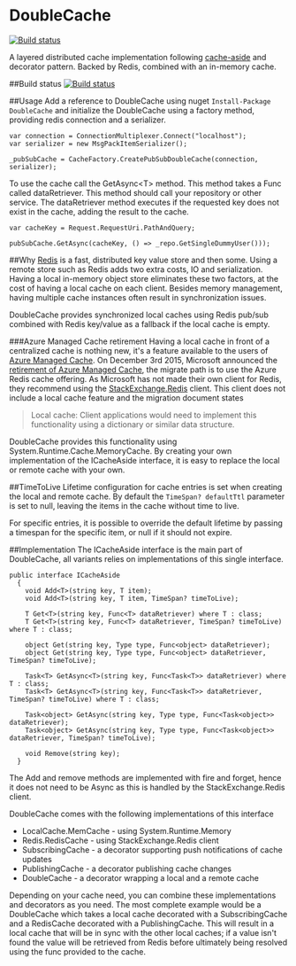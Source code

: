 # DoubleCache
[![Build status](https://ci.appveyor.com/api/projects/status/pxdwpi3jpqbtd448/branch/master?svg=true)](https://ci.appveyor.com/project/Ulriksen/doublecache/branch/master)

A layered distributed cache implementation following [cache-aside](https://msdn.microsoft.com/en-us/library/dn589799.aspx) and decorator pattern. Backed by Redis, combined with an in-memory cache.  

##Build status
[![Build status](https://ci.appveyor.com/api/projects/status/8qnxdit4rugd7hij?svg=true)](https://ci.appveyor.com/project/BjrnEinarBjarnes/doublecache)

##Usage
Add a reference to DoubleCache using nuget `Install-Package DoubleCache` and initialize the DoubleCache using a factory method, providing redis connection and a serializer.
```
var connection = ConnectionMultiplexer.Connect("localhost");
var serializer = new MsgPackItemSerializer();

_pubSubCache = CacheFactory.CreatePubSubDoubleCache(connection, serializer);
```
To use the cache call the GetAsync&lt;T&gt; method. This method takes a Func called dataRetriever. This method should call your repository or other service. The dataRetriever method executes if the requested key does not exist in the cache, adding the result to the cache.
 
```
var cacheKey = Request.RequestUri.PathAndQuery;

pubSubCache.GetAsync(cacheKey, () => _repo.GetSingleDummyUser()));
```
##Why
[Redis](https://github.com/antirez/redis) is a fast, distributed key value store and then some. Using a remote store such as Redis adds two extra costs, IO and serialization. Having a local in-memory object store eliminates these two factors, at the cost of having a local cache on each client. Besides memory management, having multiple cache instances often result in synchronization issues. 

DoubleCache provides synchronized local caches using Redis pub/sub combined with Redis key/value as a fallback if the local cache is empty.

###Azure Managed Cache retirement
Having a local cache in front of a centralized cache is nothing new, it's a feature available to the users of [Azure Managed Cache](https://msdn.microsoft.com/en-us/library/azure/dn386096.aspx). On December 3rd 2015, Microsoft announced the [retirement of Azure Managed Cache](https://azure.microsoft.com/en-us/blog/azure-managed-cache-and-in-role-cache-services-to-be-retired-on-11-30-2016/), the migrate path is to use the Azure Redis cache offering. As Microsoft has not made their own client for Redis, they recommend using the [StackExchange.Redis](https://github.com/StackExchange/StackExchange.Redis) client. This client does not include a local cache feature and the migration document states 
>Local cache: Client applications would need to implement this functionality using a dictionary or similar data structure.

DoubleCache provides this functionality using System.Runtime.Cache.MemoryCache. By creating your own implementation of the ICacheAside interface, it is easy to replace the local or remote cache with your own. 

##TimeToLive
Lifetime configuration for cache entries is set when creating the local and remote cache. By default the `TimeSpan? defaultTtl` parameter is set to null, leaving the items in the cache without time to live. 

For specific entries, it is possible to override the default lifetime by passing a timespan for the specific item, or null if it should not expire.

##Implementation
The ICacheAside interface is the main part of DoubleCache, all variants relies on implementations of this single interface. 
```
public interface ICacheAside
  {
    void Add<T>(string key, T item);
    void Add<T>(string key, T item, TimeSpan? timeToLive);

    T Get<T>(string key, Func<T> dataRetriever) where T : class;
    T Get<T>(string key, Func<T> dataRetriever, TimeSpan? timeToLive) where T : class;

    object Get(string key, Type type, Func<object> dataRetriever);
    object Get(string key, Type type, Func<object> dataRetriever, TimeSpan? timeToLive);

    Task<T> GetAsync<T>(string key, Func<Task<T>> dataRetriever) where T : class;
    Task<T> GetAsync<T>(string key, Func<Task<T>> dataRetriever, TimeSpan? timeToLive) where T : class;

    Task<object> GetAsync(string key, Type type, Func<Task<object>> dataRetriever);
    Task<object> GetAsync(string key, Type type, Func<Task<object>> dataRetriever, TimeSpan? timeToLive);

    void Remove(string key);
  }
```
The Add and remove methods are implemented with fire and forget, hence it does not need to be Async as this is handled by the StackExchange.Redis client.

DoubleCache comes with the following implementations of this interface
* LocalCache.MemCache - using System.Runtime.Memory
* Redis.RedisCache - using StackExchange.Redis client
* SubscribingCache - a decorator supporting push notifications of cache updates
* PublishingCache - a decorator publishing cache changes
* DoubleCache - a decorator wrapping a local and a remote cache

Depending on your cache need, you can combine these implementations and decorators as you need. The most complete example would be a DoubleCache which takes a local cache decorated with a SubscribingCache and a RedisCache decorated with a PublishingCache. This will result in a local cache that will be in sync with the other local caches; if a value isn't found the value will be retrieved from Redis before ultimately being resolved using the func provided to the cache.
